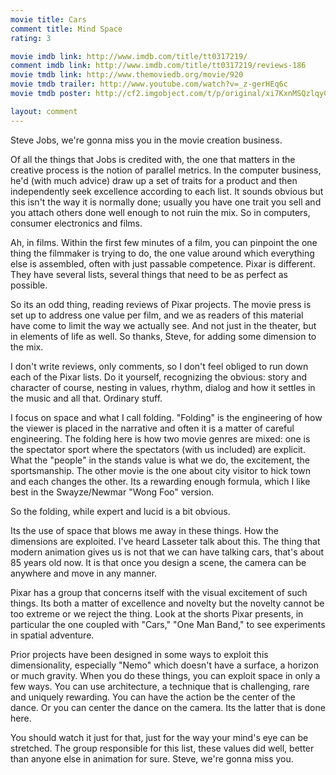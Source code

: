 ```yaml
---
movie title: Cars
comment title: Mind Space
rating: 3

movie imdb link: http://www.imdb.com/title/tt0317219/
comment imdb link: http://www.imdb.com/title/tt0317219/reviews-186
movie tmdb link: http://www.themoviedb.org/movie/920
movie tmdb trailer: http://www.youtube.com/watch?v=_z-gerHEq6c
movie tmdb poster: http://cf2.imgobject.com/t/p/original/xi7KxnMSQzlqyCyCrXFJUJFdtxm.jpg

layout: comment
---
```


Steve Jobs, we're gonna miss you in the movie creation business.

Of all the things that Jobs is credited with, the one that matters in the creative process is the notion of parallel metrics. In the computer business, he'd (with much advice) draw up a set of traits for a product and then independently seek excellence according to each list. It sounds obvious but this isn't the way it is normally done; usually you have one trait you sell and you attach others done well enough to not ruin the mix. So in computers, consumer electronics and films.

Ah, in films. Within the first few minutes of a film, you can pinpoint the one thing the filmmaker is trying to do, the one value around which everything else is assembled, often with just passable competence. Pixar is different. They have several lists, several things that need to be as perfect as possible.

So its an odd thing, reading reviews of Pixar projects. The movie press is set up to address one value per film, and we as readers of this material have come to limit the way we actually see. And not just in the theater, but in elements of life as well. So thanks, Steve, for adding some dimension to the mix.

I don't write reviews, only comments, so I don't feel obliged to run down each of the Pixar lists. Do it yourself, recognizing the obvious: story and character of course, nesting in values, rhythm, dialog and how it settles in the music and all that. Ordinary stuff.

I focus on space and what I call folding. "Folding" is the engineering of how the viewer is placed in the narrative and often it is a matter of careful engineering. The folding here is how two movie genres are mixed: one is the spectator sport where the spectators (with us included) are explicit. What the "people" in the stands value is what we do, the excitement, the sportsmanship. The other movie is the one about city visitor to hick town and each changes the other. Its a rewarding enough formula, which I like best in the Swayze/Newmar "Wong Foo" version.

So the folding, while expert and lucid is a bit obvious.

Its the use of space that blows me away in these things. How the dimensions are exploited. I've heard Lasseter talk about this. The thing that modern animation gives us is not that we can have talking cars, that's about 85 years old now. It is that once you design a scene, the camera can be anywhere and move in any manner.

Pixar has a group that concerns itself with the visual excitement of such things. Its both a matter of excellence and novelty but the novelty cannot be too extreme or we reject the thing. Look at the shorts Pixar presents, in particular the one coupled with "Cars," "One Man Band," to see experiments in spatial adventure.

Prior projects have been designed in some ways to exploit this dimensionality, especially "Nemo" which doesn't have a surface, a horizon or much gravity. When you do these things, you can exploit space in only a few ways. You can use architecture, a technique that is challenging, rare and uniquely rewarding. You can have the action be the center of the dance. Or you can center the dance on the camera. Its the latter that is done here.

You should watch it just for that, just for the way your mind's eye can be stretched. The group responsible for this list, these values did well, better than anyone else in animation for sure. Steve, we're gonna miss you.